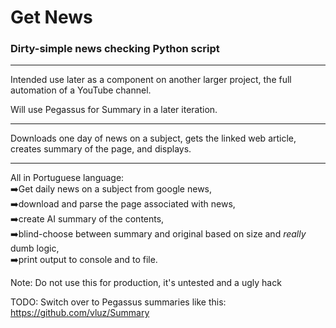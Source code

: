 # Get News
### Dirty-simple news checking Python script

<hr>

Intended use later as a component on another larger project, 
the full automation of a YouTube channel.

Will use Pegassus for Summary in a later iteration.

<hr>

Downloads one day of news on a subject, gets the linked web article,
<br>
creates summary of the page, and displays.

<hr>

All in Portuguese language:
<br>
   ➡️Get daily news on a subject from google news,
   <br>
   ➡️download and parse the page associated with news,
   <br>
   ➡️create AI summary of the contents,
   <br>
   ➡️blind-choose between summary and original based on size and *really* dumb logic,
   <br>
   ➡️print output to console and to file.

Note: Do not use this for production, it's untested and a ugly hack

TODO: Switch over to Pegassus summaries like this: https://github.com/vluz/Summary
